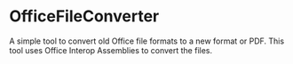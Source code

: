 # OfficeFileConverter
A simple tool to convert old Office file formats to a new format or PDF.
This tool uses Office Interop Assemblies to convert the files.
